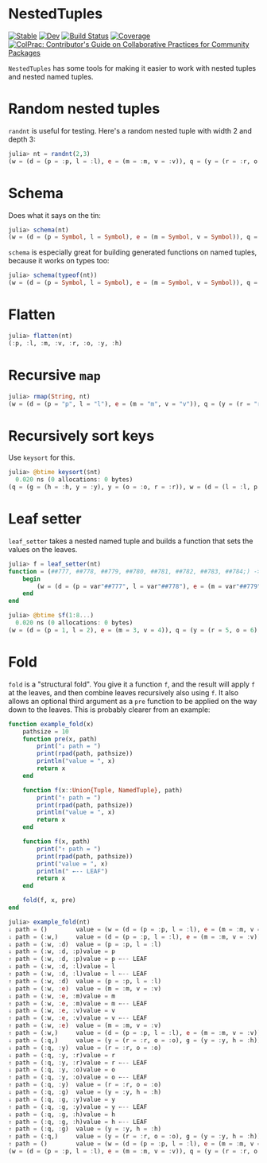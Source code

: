 # NestedTuples

[![Stable](https://img.shields.io/badge/docs-stable-blue.svg)](https://cscherrer.github.io/NestedTuples.jl/stable)
[![Dev](https://img.shields.io/badge/docs-dev-blue.svg)](https://cscherrer.github.io/NestedTuples.jl/dev)
[![Build Status](https://github.com/cscherrer/NestedTuples.jl/workflows/CI/badge.svg)](https://github.com/cscherrer/NestedTuples.jl/actions)
[![Coverage](https://codecov.io/gh/cscherrer/NestedTuples.jl/branch/master/graph/badge.svg)](https://codecov.io/gh/cscherrer/NestedTuples.jl)
[![ColPrac: Contributor's Guide on Collaborative Practices for Community Packages](https://img.shields.io/badge/ColPrac-Contributor's%20Guide-blueviolet)](https://github.com/SciML/ColPrac)

`NestedTuples` has some tools for making it easier to work with nested tuples and nested named tuples.

# Random nested tuples

`randnt` is useful for testing. Here's a random nested tuple with width 2 and depth 3:
```julia
julia> nt = randnt(2,3)
(w = (d = (p = :p, l = :l), e = (m = :m, v = :v)), q = (y = (r = :r, o = :o), g = (y = :y, h = :h)))
```

# Schema

Does what it says on the tin:
```julia
julia> schema(nt)
(w = (d = (p = Symbol, l = Symbol), e = (m = Symbol, v = Symbol)), q = (y = (r = Symbol, o = Symbol), g = (y = Symbol, h = Symbol)))
```

`schema` is especially great for building generated functions on named tuples, because it works on types too:

```julia
julia> schema(typeof(nt))
(w = (d = (p = Symbol, l = Symbol), e = (m = Symbol, v = Symbol)), q = (y = (r = Symbol, o = Symbol), g = (y = Symbol, h = Symbol)))
```

# Flatten

```julia
julia> flatten(nt)
(:p, :l, :m, :v, :r, :o, :y, :h)
```

# Recursive `map`

```julia
julia> rmap(String, nt)
(w = (d = (p = "p", l = "l"), e = (m = "m", v = "v")), q = (y = (r = "r", o = "o"), g = (y = "y", h = "h")))
```

# Recursively sort keys

Use `keysort` for this.

```julia
julia> @btime keysort($nt)
  0.020 ns (0 allocations: 0 bytes)
(q = (g = (h = :h, y = :y), y = (o = :o, r = :r)), w = (d = (l = :l, p = :p), e = (m = :m, v = :v)))
```

# Leaf setter

`leaf_setter` takes a nested named tuple and builds a function that sets the values on the leaves.

```julia
julia> f = leaf_setter(nt)
function = (##777, ##778, ##779, ##780, ##781, ##782, ##783, ##784;) -> begin
    begin
        (w = (d = (p = var"##777", l = var"##778"), e = (m = var"##779", v = var"##780")), q = (y = (r = var"##781", o = var"##782"), g = (y = var"##783", h = var"##784")))
    end
end

julia> @btime $f(1:8...)
  0.020 ns (0 allocations: 0 bytes)
(w = (d = (p = 1, l = 2), e = (m = 3, v = 4)), q = (y = (r = 5, o = 6), g = (y = 7, h = 8)))
```

# Fold

`fold` is a "structural fold". You give it a function `f`, and the result will apply `f` at the leaves, and then combine leaves recursively also using `f`. It also allows an optional third argument as a `pre` function to be applied on the way down to the leaves. This is probably clearer from an example:

```julia
function example_fold(x) 
    pathsize = 10
    function pre(x, path)
        print("↓ path = ")
        print(rpad(path, pathsize))
        println("value = ", x)
        return x
    end 

    function f(x::Union{Tuple, NamedTuple}, path)
        print("↑ path = ")
        print(rpad(path, pathsize))
        println("value = ", x)
        return x
    end 

    function f(x, path)
        print("↑ path = ")
        print(rpad(path, pathsize))
        print("value = ", x)
        println(" ←-- LEAF")
        return x
    end 

    fold(f, x, pre)
end

julia> example_fold(nt)
↓ path = ()        value = (w = (d = (p = :p, l = :l), e = (m = :m, v = :v)), q = (y = (r = :r, o = :o), g = (y = :y, h = :h)))
↓ path = (:w,)     value = (d = (p = :p, l = :l), e = (m = :m, v = :v))
↓ path = (:w, :d)  value = (p = :p, l = :l)
↓ path = (:w, :d, :p)value = p
↑ path = (:w, :d, :p)value = p ←-- LEAF
↓ path = (:w, :d, :l)value = l
↑ path = (:w, :d, :l)value = l ←-- LEAF
↑ path = (:w, :d)  value = (p = :p, l = :l)
↓ path = (:w, :e)  value = (m = :m, v = :v)
↓ path = (:w, :e, :m)value = m
↑ path = (:w, :e, :m)value = m ←-- LEAF
↓ path = (:w, :e, :v)value = v
↑ path = (:w, :e, :v)value = v ←-- LEAF
↑ path = (:w, :e)  value = (m = :m, v = :v)
↑ path = (:w,)     value = (d = (p = :p, l = :l), e = (m = :m, v = :v))
↓ path = (:q,)     value = (y = (r = :r, o = :o), g = (y = :y, h = :h))
↓ path = (:q, :y)  value = (r = :r, o = :o)
↓ path = (:q, :y, :r)value = r
↑ path = (:q, :y, :r)value = r ←-- LEAF
↓ path = (:q, :y, :o)value = o
↑ path = (:q, :y, :o)value = o ←-- LEAF
↑ path = (:q, :y)  value = (r = :r, o = :o)
↓ path = (:q, :g)  value = (y = :y, h = :h)
↓ path = (:q, :g, :y)value = y
↑ path = (:q, :g, :y)value = y ←-- LEAF
↓ path = (:q, :g, :h)value = h
↑ path = (:q, :g, :h)value = h ←-- LEAF
↑ path = (:q, :g)  value = (y = :y, h = :h)
↑ path = (:q,)     value = (y = (r = :r, o = :o), g = (y = :y, h = :h))
↑ path = ()        value = (w = (d = (p = :p, l = :l), e = (m = :m, v = :v)), q = (y = (r = :r, o = :o), g = (y = :y, h = :h)))
(w = (d = (p = :p, l = :l), e = (m = :m, v = :v)), q = (y = (r = :r, o = :o), g = (y = :y, h = :h)))
```

